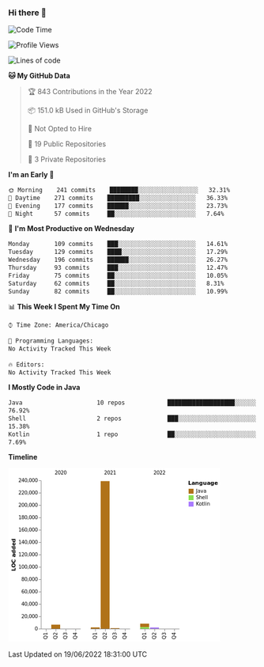 ### Hi there 👋


<!--START_SECTION:waka-->
![Code Time](http://img.shields.io/badge/Code%20Time-2%2C276%20hrs%2055%20mins-blue)

![Profile Views](http://img.shields.io/badge/Profile%20Views-0-blue)

![Lines of code](https://img.shields.io/badge/From%20Hello%20World%20I%27ve%20Written-259%20Thousand%20lines%20of%20code-blue)

**🐱 My GitHub Data** 

> 🏆 843 Contributions in the Year 2022
 > 
> 📦 151.0 kB Used in GitHub's Storage 
 > 
> 🚫 Not Opted to Hire
 > 
> 📜 19 Public Repositories 
 > 
> 🔑 3 Private Repositories  
 > 
**I'm an Early 🐤** 

```text
🌞 Morning    241 commits    ████████░░░░░░░░░░░░░░░░░   32.31% 
🌆 Daytime    271 commits    █████████░░░░░░░░░░░░░░░░   36.33% 
🌃 Evening    177 commits    ██████░░░░░░░░░░░░░░░░░░░   23.73% 
🌙 Night      57 commits     ██░░░░░░░░░░░░░░░░░░░░░░░   7.64%

```
📅 **I'm Most Productive on Wednesday** 

```text
Monday       109 commits    ███░░░░░░░░░░░░░░░░░░░░░░   14.61% 
Tuesday      129 commits    ████░░░░░░░░░░░░░░░░░░░░░   17.29% 
Wednesday    196 commits    ██████░░░░░░░░░░░░░░░░░░░   26.27% 
Thursday     93 commits     ███░░░░░░░░░░░░░░░░░░░░░░   12.47% 
Friday       75 commits     ██░░░░░░░░░░░░░░░░░░░░░░░   10.05% 
Saturday     62 commits     ██░░░░░░░░░░░░░░░░░░░░░░░   8.31% 
Sunday       82 commits     ██░░░░░░░░░░░░░░░░░░░░░░░   10.99%

```


📊 **This Week I Spent My Time On** 

```text
⌚︎ Time Zone: America/Chicago

💬 Programming Languages: 
No Activity Tracked This Week

🔥 Editors: 
No Activity Tracked This Week

```

**I Mostly Code in Java** 

```text
Java                     10 repos            ███████████████████░░░░░░   76.92% 
Shell                    2 repos             ███░░░░░░░░░░░░░░░░░░░░░░   15.38% 
Kotlin                   1 repo              ██░░░░░░░░░░░░░░░░░░░░░░░   7.69%

```


**Timeline**

![Chart not found](https://raw.githubusercontent.com/powercasgamer/powercasgamer/master/charts/bar_graph.png) 


 Last Updated on 19/06/2022 18:31:00 UTC
<!--END_SECTION:waka-->
